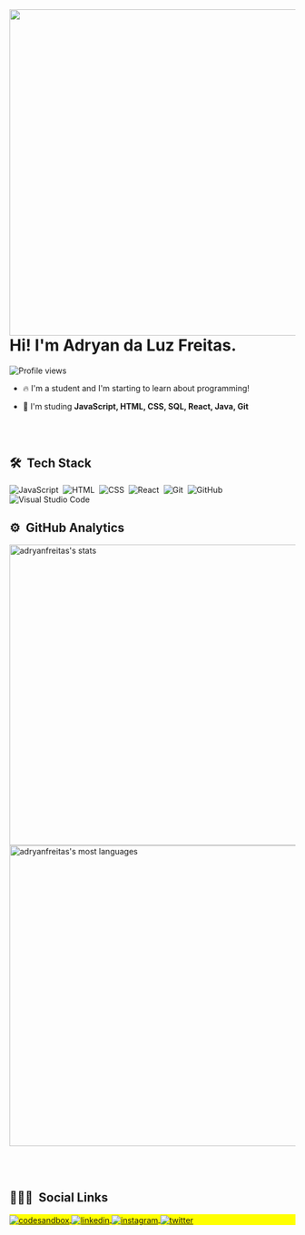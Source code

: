 <img align="right" height="575em" src="https://raw.githubusercontent.com/gist/adryanfreitas/ea02e795260601aa0ddf914460fbfd04/raw/2373e18266838ae402552fc72a5ee0df74a4995d/githubcard.svg"/>
<h1 align="left"> Hi! I'm Adryan da Luz Freitas. </h1>
<p align="left"> <img src="https://komarev.com/ghpvc/?username=adryanfreitas&color=yellow" alt="Profile views" /> </p>

- 🔥 I'm a student and I'm starting to learn about programming!

- 💬 I'm studing **JavaScript, HTML, CSS, SQL, React, Java, Git**

<br><br>

## 🛠 &nbsp;Tech Stack

![JavaScript](https://img.shields.io/badge/-JavaScript-05122A?style=flat&logo=javascript)&nbsp;
![HTML](https://img.shields.io/badge/-HTML-05122A?style=flat&logo=HTML5)&nbsp;
![CSS](https://img.shields.io/badge/-CSS-05122A?style=flat&logo=CSS3&logoColor=1572B6)&nbsp;
![React](https://img.shields.io/badge/-React-05122A?style=flat&logo=react)&nbsp;
![Git](https://img.shields.io/badge/-Git-05122A?style=flat&logo=git)&nbsp;
![GitHub](https://img.shields.io/badge/-GitHub-05122A?style=flat&logo=github)&nbsp;
![Visual Studio Code](https://img.shields.io/badge/-Visual%20Studio%20Code-05122A?style=flat&logo=visual-studio-code&logoColor=007ACC)&nbsp;



## ⚙️ &nbsp;GitHub Analytics

<p align="left">
<img width="530em" src="https://github-readme-stats.vercel.app/api?username=adryanfreitas&show_icons=true&theme=vision-friendly-dark" alt="adryanfreitas's stats"/>
<img width="530em" src="https://github-readme-stats.vercel.app/api/top-langs/?username=adryanfreitas&layout=compact&theme=vision-friendly-dark" alt="adryanfreitas's most languages"/>
</p>

<br><br>

## 👨🏽‍🦲 &nbsp;Social Links

<p align="left" style="background:yellow">
<a href="https://codesandbox.io/dashboard/drafts?workspace=68466c72-b3e6-4560-86c5-77c8371bc690" target="_blank">
  <img align="center" src="https://img.shields.io/badge/-adryanfreitas-05122A?style=flat&logo=codesandbox" alt="codesandbox"/>
</a>
<a href="https://linkedin.com/in/adryan-da-luz-freitas-37325b232" target="_blank">
  <img align="center" src="https://img.shields.io/badge/-adryanfreitas-05122A?style=flat&logo=linkedin" alt="linkedin"/>
</a>
<a href="https://instagram.com/_adryan6" target="_blank">
 <img align="center" src="https://img.shields.io/badge/-adryanfreitas-05122A?style=flat&logo=instagram" alt="instagram"/>
</a>
<a href="https://twitter.com/AdryanFreitas_" target="_blank">
  <img align="center" src="https://img.shields.io/badge/-adryanfreitas-05122A?style=flat&logo=twitter" alt="twitter"/>  
</a>
</p>
